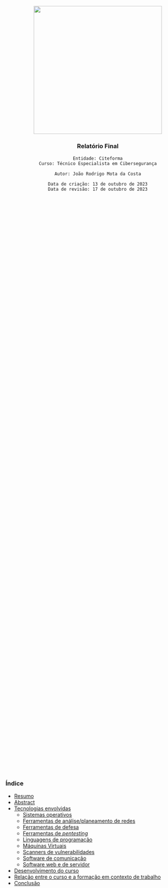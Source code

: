 <div style="display: flex; justify-content: center; align-items: center; height: 90vh;">
  <div align=center>
    <img src=".images/Citeforma-Banner.png" width=350px>
    <h3>Relatório Final</h3>

    Entidade: Citeforma
    Curso: Técnico Especialista em Cibersegurança
  
    Autor: João Rodrigo Mota da Costa

    Data de criação: 13 de outubro de 2023
    Data de revisão: 17 de outubro de 2023

  </div>
</div>
<p style="color:white">.</p>
<div style="page-break-after: always;"></div>

<h3>Índice</h3> 

- [Resumo](#resumo)
- [Abstract](#abstract)
- [Tecnologias envolvidas](#tecnologias-envolvidas)
  - [Sistemas operativos](#sistemas-operativos)
  - [Ferramentas de análise/planeamento de redes](#ferramentas-de-análiseplaneamento-de-redes)
  - [Ferramentas de defesa](#ferramentas-de-defesa)
  - [Ferramentas de *pentesting*](#ferramentas-de-pentesting)
  - [Linguagens de programação](#linguagens-de-programação)
  - [Máquinas Virtuais](#máquinas-virtuais)
  - [Scanners de vulnerabilidades](#scanners-de-vulnerabilidades)
  - [Software de comunicação](#software-de-comunicação)
  - [Software web e de servidor](#software-web-e-de-servidor)
- [Desenvolvimento do curso](#desenvolvimento-do-curso)
- [Relação entre o curso e a formação em contexto de trabalho](#relação-entre-o-curso-e-a-formação-em-contexto-de-trabalho)
- [Conclusão](#conclusão)

<div style="page-break-after: always;"></div>

## Resumo
## Abstract
## Tecnologias envolvidas
### Sistemas operativos
- Arch Linux
- Debian 12
- Fedora 37
- Fedora 38
- Kali Linux
- Linux Mint
- OPNsense
- Parrot OS
- pfSense
- Red Hat Enterprise Linux 7
- Red Hat Enterprise Linux 9
- Rocky Linux
- Rocky Linux 9
- Ubuntu Desktop 22.10
- Ubuntu Server 22.04
- Windows 10
- Windows 11
- Windows Server 2022

### Ferramentas de análise/planeamento de redes
- Cisco Packet Tracer
- Nmap
- Wireshark

### Ferramentas de defesa
- OpenCanary
- Snort
- Wazuh

### Ferramentas de *pentesting*
- Aircrack-ng
- Burp Suite
- Ettercap
- GoPhish
- Maltego
- Wifite

### Linguagens de programação
- Bash
- Batch
- C++
- CSS
- G-BASIC
- HTML
- Markdown
- Powershell
- Python
- SQL

### Máquinas Virtuais
- Hyper-V
- QEMU / KVM
- VirtualBox
- VMware ESXi
- VMware Workstation

### Scanners de vulnerabilidades
- OpenVAS
- Tenable Nessus

### Software de comunicação
- 3CX
- Zoiper

### Software web e de servidor
- Apache
- Asterisk
- Bind9
- NGINX
- Openfire
- PostFix
- Squid Proxy
- OpenSSH

## Desenvolvimento do curso
## Relação entre o curso e a formação em contexto de trabalho
## Conclusão